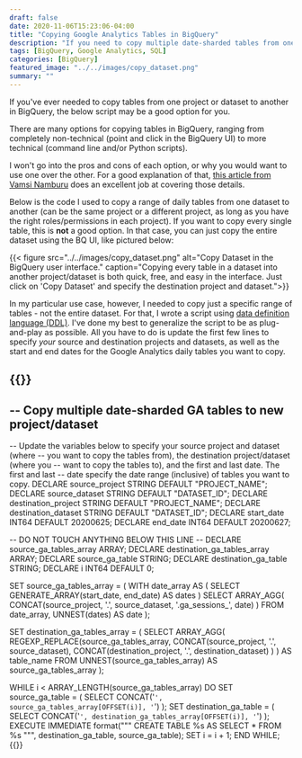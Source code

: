 ```yaml
---
draft: false
date: 2020-11-06T15:23:06-04:00
title: "Copying Google Analytics Tables in BigQuery"
description: "If you need to copy multiple date-sharded tables from one dataset to another in BigQuery, here's a script to automate it."
tags: [BigQuery, Google Analytics, SQL]
categories: [BigQuery]
featured_image: "../../images/copy_dataset.png"
summary: ""
---
```

If you've ever needed to copy tables from one project or dataset to another in BigQuery, the below script may be a good option for you.

There are many options for copying tables in BigQuery, ranging from completely non-technical (point and click in the BigQuery UI) to more technical (command line and/or Python scripts).

I won't go into the pros and cons of each option, or why you would want to use one over the other. For a good explanation of that, [this article from Vamsi Namburu](https://medium.com/@vmnamburu/how-to-efficiently-copy-data-between-bigquery-environments-part-1-475df9c6cac6) does an excellent job at covering those details.

Below is the code I used to copy a range of daily tables from one dataset to another (can be the same project or a different project, as long as you have the right roles/permissions in each project). If you want to copy every single table, this is **not** a good option. In that case, you can just copy the entire dataset using the BQ UI, like pictured below:

{{< figure src="../../images/copy_dataset.png" alt="Copy Dataset in the BigQuery user interface." caption="Copying every table in a dataset into another project/dataset is both quick, free, and easy in the interface. Just click on 'Copy Dataset' and specify the destination project and dataset.">}}

In my particular use case, however, I needed to copy just a specific range of tables - not the entire dataset. For that, I wrote a script using [data definition language (DDL)](https://cloud.google.com/bigquery/docs/reference/standard-sql/data-definition-language). I've done my best to generalize the script to be as plug-and-play as possible. All you have to do is update the first few lines to specify *your* source and destination projects and datasets, as well as the start and end dates for the Google Analytics daily tables you want to copy.

{{<highlight sql>}}
--------------------------------------------------------------
-- Copy multiple date-sharded GA tables to new project/dataset
--------------------------------------------------------------

-- Update the variables below to specify your source project and dataset (where
-- you want to copy the tables from), the destination project/dataset (where you
-- want to copy the tables to), and the first and last date. The first and last
-- date specify the date range (inclusive) of tables you want to copy.
DECLARE source_project STRING DEFAULT "PROJECT_NAME";
DECLARE source_dataset STRING DEFAULT "DATASET_ID";
DECLARE destination_project STRING DEFAULT "PROJECT_NAME";
DECLARE destination_dataset STRING DEFAULT "DATASET_ID";
DECLARE start_date INT64 DEFAULT 20200625;
DECLARE end_date INT64 DEFAULT 20200627;

-- DO NOT TOUCH ANYTHING BELOW THIS LINE --
DECLARE source_ga_tables_array ARRAY<STRING>;
DECLARE destination_ga_tables_array ARRAY<STRING>;
DECLARE source_ga_table STRING;
DECLARE destination_ga_table STRING;
DECLARE i INT64 DEFAULT 0;

SET source_ga_tables_array = (
  WITH date_array AS (
    SELECT
      GENERATE_ARRAY(start_date, end_date) AS dates
  )
  SELECT
    ARRAY_AGG(
        CONCAT(source_project, '.', source_dataset, '.ga_sessions_', date)
    )
  FROM
    date_array, UNNEST(dates) AS date
);

SET destination_ga_tables_array = (
  SELECT
    ARRAY_AGG(
        REGEXP_REPLACE(source_ga_tables_array,
            CONCAT(source_project, '.', source_dataset),
            CONCAT(destination_project, '.', destination_dataset)
        )
    ) AS table_name
  FROM
    UNNEST(source_ga_tables_array) AS source_ga_tables_array
);

WHILE i < ARRAY_LENGTH(source_ga_tables_array) DO
  SET source_ga_table = (
    SELECT
      CONCAT('`', source_ga_tables_array[OFFSET(i)], '`')
  );
  SET destination_ga_table = (
    SELECT
      CONCAT('`', destination_ga_tables_array[OFFSET(i)], '`')
  );
  EXECUTE IMMEDIATE format("""
  CREATE TABLE
    %s
  AS
  SELECT
    *
  FROM
    %s
  """, destination_ga_table, source_ga_table);
  SET i = i + 1;
END WHILE;
{{</highlight>}}
